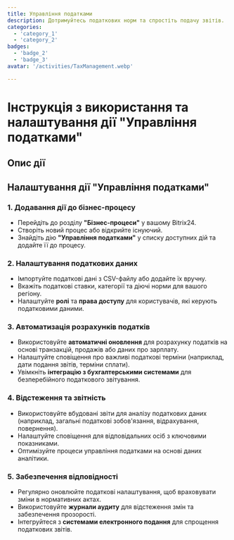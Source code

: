```yaml
---
title: Управління податками
description: Дотримуйтесь податкових норм та спростіть подачу звітів.
categories: 
  - 'category_1'
  - 'category_2'
badges: 
  - 'badge_2'
  - 'badge_3'
avatar: '/activities/TaxManagement.webp'

---
```

# Інструкція з використання та налаштування дії "Управління податками"

## Опис дії

## **Налаштування дії "Управління податками"**

### 1. Додавання дії до бізнес-процесу
- Перейдіть до розділу **"Бізнес-процеси"** у вашому Bitrix24.
- Створіть новий процес або відкрийте існуючий.
- Знайдіть дію **"Управління податками"** у списку доступних дій та додайте її до процесу.

### 2. Налаштування податкових даних
- Імпортуйте податкові дані з CSV-файлу або додайте їх вручну.
- Вкажіть податкові ставки, категорії та діючі норми для вашого регіону.
- Налаштуйте **ролі** та **права доступу** для користувачів, які керують податковими даними.

### 3. Автоматизація розрахунків податків
- Використовуйте **автоматичні оновлення** для розрахунку податків на основі транзакцій, продажів або даних про зарплату.
- Налаштуйте сповіщення про важливі податкові терміни (наприклад, дати подання звітів, терміни сплати).
- Увімкніть **інтеграцію з бухгалтерськими системами** для безперебійного податкового звітування.

### 4. Відстеження та звітність
- Використовуйте вбудовані звіти для аналізу податкових даних (наприклад, загальні податкові зобов'язання, відрахування, повернення).
- Налаштуйте сповіщення для відповідальних осіб з ключовими показниками.
- Оптимізуйте процеси управління податками на основі даних аналітики.

### 5. Забезпечення відповідності
- Регулярно оновлюйте податкові налаштування, щоб враховувати зміни в нормативних актах.
- Використовуйте **журнали аудиту** для відстеження змін та забезпечення прозорості.
- Інтегруйтеся з **системами електронного подання** для спрощення податкових звітів.